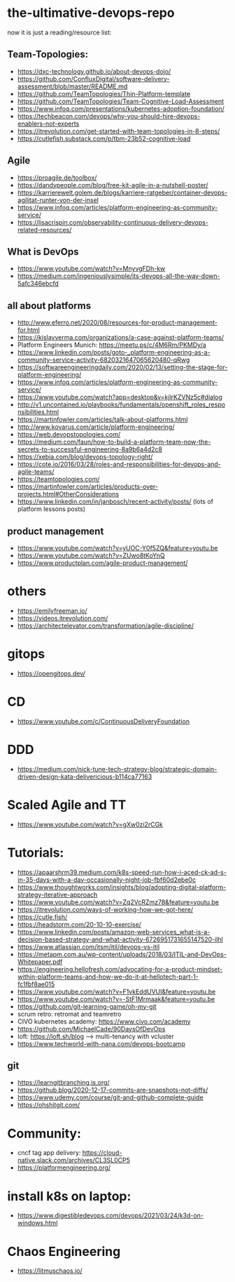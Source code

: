 # the-ultimative-devops-repo

now it is just a reading/resource list:

## Team-Topologies:

- https://dxc-technology.github.io/about-devops-dojo/
- https://github.com/ConfluxDigital/software-delivery-assessment/blob/master/README.md
- https://github.com/TeamTopologies/Thin-Platform-template
- https://github.com/TeamTopologies/Team-Cognitive-Load-Assessment
- https://www.infoq.com/presentations/kubernetes-adoption-foundation/
- https://techbeacon.com/devops/why-you-should-hire-devops-enablers-not-experts
- https://itrevolution.com/get-started-with-team-topologies-in-8-steps/
- https://cutlefish.substack.com/p/tbm-23b52-cognitive-load


## Agile

- https://proagile.de/toolbox/
- https://dandypeople.com/blog/free-kit-agile-in-a-nutshell-poster/
- https://karrierewelt.golem.de/blogs/karriere-ratgeber/container-devops-agilitat-runter-von-der-insel
- https://www.infoq.com/articles/platform-engineering-as-community-service/
- https://lisacrispin.com/observability-continuous-delivery-devops-related-resources/

## What is DevOps

- https://www.youtube.com/watch?v=MnyvgFDh-kw
- https://medium.com/ingeniouslysimple/its-devops-all-the-way-down-5afc346ebcfd


## all about platforms

- http://www.eferro.net/2020/08/resources-for-product-management-for.html
- https://kislayverma.com/organizations/a-case-against-platform-teams/
- Platform Engineers Munich: https://meetu.ps/c/4M6Rm/PKMDy/a
- https://www.linkedin.com/posts/goto-_platform-engineering-as-a-community-service-activity-6820321647065620480-qRwg
- https://softwareengineeringdaily.com/2020/02/13/setting-the-stage-for-platform-engineering/
- https://www.infoq.com/articles/platform-engineering-as-community-service/
- https://www.youtube.com/watch?app=desktop&v=kjlrKZVNz5c#dialog
- http://v1.uncontained.io/playbooks/fundamentals/openshift_roles_responsibilities.html
- https://martinfowler.com/articles/talk-about-platforms.html
- http://www.kovarus.com/article/platform-engineering/
- https://web.devopstopologies.com/
- https://medium.com/faun/how-to-build-a-platform-team-now-the-secrets-to-successful-engineering-8a9b6a4d2c8
- https://xebia.com/blog/devops-topology-right/
- https://cote.io/2016/03/28/roles-and-responsibilities-for-devops-and-agile-teams/
- https://teamtopologies.com/
- https://martinfowler.com/articles/products-over-projects.html#OtherConsiderations
- https://www.linkedin.com/in/janbosch/recent-activity/posts/ (lots of platform lessons posts)

## product management

- https://www.youtube.com/watch?v=yUOC-Y0f5ZQ&feature=youtu.be
- https://www.youtube.com/watch?v=ZUwo8tKoYnQ
- https://www.productplan.com/agile-product-management/

# others

- https://emilyfreeman.io/
- https://videos.itrevolution.com/ 
- https://architectelevator.com/transformation/agile-discipline/

# gitops 

- https://opengitops.dev/

# CD

- https://www.youtube.com/c/ContinuousDeliveryFoundation


# DDD

- https://medium.com/nick-tune-tech-strategy-blog/strategic-domain-driven-design-kata-delivericious-b114ca77163

# Scaled Agile and TT

- https://www.youtube.com/watch?v=gXw0zi2rCGk


# Tutorials:

- https://apaarshrm39.medium.com/k8s-speed-run-how-i-aced-ck-ad-s-in-35-days-with-a-day-occasionally-night-job-fbf60d2ebe0c
- https://www.thoughtworks.com/insights/blog/adopting-digital-platform-strategy-iterative-approach
- https://www.youtube.com/watch?v=Zq2VcRZmz78&feature=youtu.be
- https://itrevolution.com/ways-of-working-how-we-got-here/
- https://cutle.fish/
- https://headstorm.com/20-10-10-exercise/
- https://www.linkedin.com/posts/amazon-web-services_what-is-a-decision-based-strategy-and-what-activity-6726951731655147520-ilhl
- https://www.atlassian.com/itsm/itil/devops-vs-itil
- https://metapm.com.au/wp-content/uploads/2018/03/ITIL-and-DevOps-Whitepaper.pdf
- https://engineering.hellofresh.com/advocating-for-a-product-mindset-within-platform-teams-and-how-we-do-it-at-hellotech-part-1-fc1fbf8ae015
- https://www.youtube.com/watch?v=F1vkEddUVUI&feature=youtu.be
- https://www.youtube.com/watch?v=-StF1Mrmaak&feature=youtu.be
- https://github.com/git-learning-game/oh-my-git
- scrum retro: retromat and teamretro
- CIVO kubernetes academy: https://www.civo.com/academy
- https://github.com/MichaelCade/90DaysOfDevOps
- loft: https://loft.sh/blog --> multi-tenancy with vcluster
- https://www.techworld-with-nana.com/devops-bootcamp

## git

- https://learngitbranching.js.org/
- https://github.blog/2020-12-17-commits-are-snapshots-not-diffs/
- https://www.udemy.com/course/git-and-github-complete-guide
- https://ohshitgit.com/

# Community:

- cncf tag app delivery: https://cloud-native.slack.com/archives/CL3SL0CP5
- https://platformengineering.org/

# install k8s on laptop:

- https://www.digestibledevops.com/devops/2021/03/24/k3d-on-windows.html


# Chaos Engineering

- https://litmuschaos.io/
